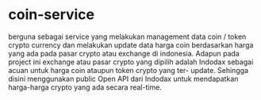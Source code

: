 # coin-service
berguna sebagai service yang melakukan management data coin / token crypto currency dan melakukan update data harga 
coin berdasarkan harga yang ada pada pasar crypto atau exchange di indonesia.
Adapun pada project ini exchange atau pasar crypto yang dipilih adalah Indodax sebagai acuan untuk harga coin ataupun token crypto yang ter-
update. Sehingga disini menggunakan public Open API dari Indodax untuk mendapatkan harga-harga crypto yang ada secara real-time.
